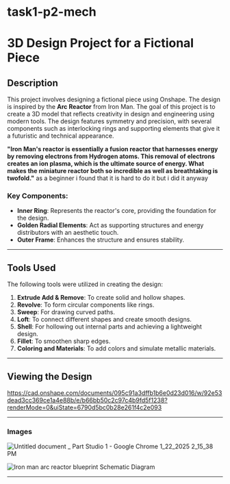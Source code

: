 # task1-p2-mech
# 3D Design Project for a Fictional Piece

## Description
This project involves designing a fictional piece using Onshape. The design is inspired by the **Arc Reactor** from Iron Man. The goal of this project is to create a 3D model that reflects creativity in design and engineering using modern tools. The design features symmetry and precision, with several components such as interlocking rings and supporting elements that give it a futuristic and technical appearance.

**"Iron Man's reactor is essentially a fusion reactor that harnesses energy by removing electrons from Hydrogen atoms. This removal of electrons creates an ion plasma, which is the ultimate source of energy. What makes the miniature reactor both so incredible as well as breathtaking is twofold."**
as a beginner i found that it is hard to do it but i did it anyway

### Key Components:
- **Inner Ring**: Represents the reactor's core, providing the foundation for the design.
- **Golden Radial Elements**: Act as supporting structures and energy distributors with an aesthetic touch.
- **Outer Frame**: Enhances the structure and ensures stability.

---

## Tools Used
The following tools were utilized in creating the design:
1. **Extrude Add & Remove**: To create solid and hollow shapes.
2. **Revolve**: To form circular components like rings.
3. **Sweep**: For drawing curved paths.
4. **Loft**: To connect different shapes and create smooth designs.
5. **Shell**: For hollowing out internal parts and achieving a lightweight design.
6. **Fillet**: To smoothen sharp edges.
7. **Coloring and Materials**: To add colors and simulate metallic materials.

---



## Viewing the Design
https://cad.onshape.com/documents/095c91a3dffb1b6e0d23d016/w/92e53dead3cc369ce1a4e88b/e/b66bb50c2c97c4b9fd5f1238?renderMode=0&uiState=6790d5bc0b28e261f4c2e093

---


### Images
![‪Untitled document _ Part Studio 1 - Google Chrome‬ 1_22_2025 2_15_38 PM](https://github.com/user-attachments/assets/e8caaca2-2ff3-40d8-9e37-1c67bc5c96bc)


![Iron man arc reactor blueprint Schematic Diagram](https://github.com/user-attachments/assets/4298692e-61d4-460c-b8fd-33df7b503bdb)

---

